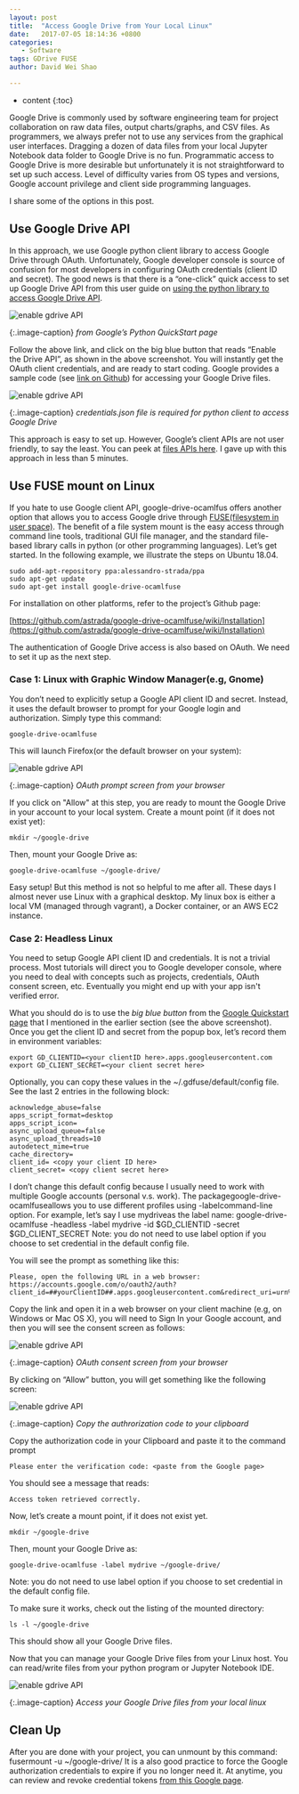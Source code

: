 ```yaml
---
layout: post
title:  "Access Google Drive from Your Local Linux"
date:   2017-07-05 18:14:36 +0800
categories:
   - Software
tags: GDrive FUSE
author: David Wei Shao

---
```


* content
{:toc}

Google Drive is commonly used by software engineering team for project collaboration on raw data files, output charts/graphs, and CSV files. As programmers, we always prefer not to use any services from the graphical user interfaces. Dragging a dozen of data files from your local Jupyter Notebook data folder to Google Drive is no fun. Programmatic access to Google Drive is more desirable but unfortunately it is not straightforward to set up such access. Level of difficulty varies from OS types and versions, Google account privilege and client side programming languages.





I share some of the options in this post.

## Use Google Drive API

In this approach, we use Google python client library to access Google Drive through OAuth. Unfortunately, Google developer console is source of confusion for most developers in configuring OAuth credentials (client ID and secret).
The good news is that there is a “one-click” quick access to set up Google Drive API from this user guide on [using the python library to access Google Drive API](https://developers.google.com/drive/api/v3/quickstart/python).

![enable gdrive API](/assets/2017/gdrive1.png)

{:.image-caption}
*from Google’s Python QuickStart page*


Follow the above link, and click on the big blue button that reads “Enable the Drive API”, as shown in the above screenshot. You will instantly get the OAuth client credentials, and are ready to start coding. Google provides a sample code (see [link  on Github](https://github.com/gsuitedevs/python-samples/blob/master/drive/quickstart/quickstart.py)) for accessing your Google Drive files.

![enable gdrive API](/assets/2017/gdrive2.png)

{:.image-caption}
*credentials.json file is required for python client to access Google Drive*



This approach is easy to set up. However, Google’s client APIs are not user friendly, to say the least. You can peek at [files APIs here](https://developers.google.com/resources/api-libraries/documentation/drive/v3/python/latest/drive_v3.files.html). I gave up with this approach in less than 5 minutes.


## Use FUSE mount on Linux

If you hate to use Google client API, google-drive-ocamlfus offers another option that allows you to access Google drive through [FUSE(filesystem in user space)](https://en.wikipedia.org/wiki/Filesystem_in_Userspace). The benefit of a file system mount is the easy access through command line tools, traditional GUI file manager, and the standard file-based library calls in python (or other programming languages).
Let’s get started. In the following example, we illustrate the steps on Ubuntu 18.04.

```
sudo add-apt-repository ppa:alessandro-strada/ppa
sudo apt-get update
sudo apt-get install google-drive-ocamlfuse
```

For installation on other platforms, refer to the project’s Github page:

[https://github.com/astrada/google-drive-ocamlfuse/wiki/Installation](https://github.com/astrada/google-drive-ocamlfuse/wiki/Installation)



The authentication of Google Drive access is also based on OAuth. We need to set it up as the next step.

### Case 1: Linux with Graphic Window Manager(e.g, Gnome)

You don’t need to explicitly setup a Google API client ID and secret. Instead, it uses the default browser to prompt for your Google login and authorization. Simply type this command:

```
google-drive-ocamlfuse
```

This will launch Firefox(or the default browser on your system):

![enable gdrive API](/assets/2017/gdrive3.png)

{:.image-caption}
*OAuth prompt screen from your browser*


If you click on "Allow" at this step, you are ready to mount the Google Drive in your account to your local system. Create a mount point (if it does not exist yet):

```
mkdir ~/google-drive
```
Then, mount your Google Drive as:

```
google-drive-ocamlfuse ~/google-drive/
```

Easy setup! But this method is not so helpful to me after all. These days I almost never use Linux with a graphical desktop. My linux box is either a local VM (managed through vagrant), a Docker container, or an AWS EC2 instance.

### Case 2: Headless Linux

You need to setup Google API client ID and credentials. It is not a trivial process. Most tutorials will direct you to Google developer console, where you need to deal with concepts such as projects, credentials, OAuth consent screen, etc. Eventually you might end up with your app isn't verified error.

What you should do is to use the *big blue button* from the [Google Quickstart page](https://developers.google.com/drive/api/v3/quickstart/python) that I mentioned in the earlier section (see the above screenshot). Once you get the client ID and secret from the popup box, let’s record them in environment variables:

```
export GD_CLIENTID=<your clientID here>.apps.googleusercontent.com
export GD_CLIENT_SECRET=<your client secret here>
```

Optionally, you can copy these values in the ~/.gdfuse/default/config file. See the last 2 entries in the following block:

```
acknowledge_abuse=false
apps_script_format=desktop
apps_script_icon=
async_upload_queue=false
async_upload_threads=10
autodetect_mime=true
cache_directory=
client_id= <copy your client ID here>
client_secret= <copy client secret here>
```

I don’t change this default config because I usually need to work with multiple Google accounts (personal v.s. work). The packagegoogle-drive-ocamlfuseallows you to use different profiles using -labelcommand-line option. For example, let’s say I use mydriveas the label name:
google-drive-ocamlfuse -headless -label mydrive -id $GD_CLIENTID -secret $GD_CLIENT_SECRET
Note: you do not need to use label option if you choose to set credential in the default config file.

You will see the prompt as something like this:

```
Please, open the following URL in a web browser: https://accounts.google.com/o/oauth2/auth?client_id=##yourClientID##.apps.googleusercontent.com&redirect_uri=urn%3Aietf%3Awg%3Aoauth%3A2.0%3Aoob&scope=https%3A%2F%2Fwww.googleapis.com%2Fauth%2Fdrive&response_type=code&access_type=offline&approval_prompt=force
```

Copy the link and open it in a web browser on your client machine (e.g, on Windows or Mac OS X), you will need to Sign In your Google account, and then you will see the consent screen as follows:

![enable gdrive API](/assets/2017/gdrive4.png)

{:.image-caption}
*OAuth consent screen from your browser*

By clicking on “Allow” button, you will get something like the following screen:

![enable gdrive API](/assets/2017/gdrive5.png)

{:.image-caption}
*Copy the authrorization code to your clipboard*

Copy the authorization code in your Clipboard and paste it to the command prompt

```
Please enter the verification code: <paste from the Google page>
```

You should see a message that reads:
```
Access token retrieved correctly.
```

Now, let’s create a mount point, if it does not exist yet.
```
mkdir ~/google-drive
```
Then, mount your Google Drive as:

```
google-drive-ocamlfuse -label mydrive ~/google-drive/
```

Note: you do not need to use label option if you choose to set credential in the default config file.

To make sure it works, check out the listing of the mounted directory:

```
ls -l ~/google-drive
```

This should show all your Google Drive files.

Now that you can manage your Google Drive files from your Linux host. You can read/write files from your python program or Jupyter Notebook IDE.

![enable gdrive API](/assets/2017/gdrive6.png)

{:.image-caption}
*Access your Google Drive files from your local linux*


## Clean Up

After you are done with your project, you can unmount by this command:
fusermount -u ~/google-drive/
It is a also good practice to force the Google authorization credentials to expire if you no longer need it. At anytime, you can review and revoke credential tokens [from this Google page](https://security.google.com/settings/security/permissions?pli=1).

